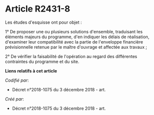 # Article R2431-8

Les études d'esquisse ont pour objet :

1° De proposer une ou plusieurs solutions d'ensemble, traduisant les éléments majeurs du programme, d'en indiquer les délais
de réalisation, d'examiner leur compatibilité avec la partie de l'enveloppe financière prévisionnelle retenue par le maître
d'ouvrage et affectée aux travaux ;

2° De vérifier la faisabilité de l'opération au regard des différentes contraintes du programme et du site.

**Liens relatifs à cet article**

_Codifié par_:

  - Décret n°2018-1075 du 3 décembre 2018 - art.

_Créé par_:

  - Décret n°2018-1075 du 3 décembre 2018 - art.
